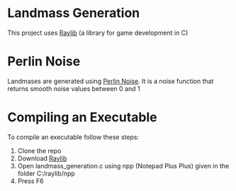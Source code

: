 # Landmass Generation
This project uses <a href="https://www.raylib.com/">Raylib</a> (a library for game development in C)
# Perlin Noise
Landmases are generated using <a href="https://en.wikipedia.org/wiki/Perlin_noise">Perlin Noise</a>.
It is a noise function that returns smooth noise values between 0 and 1
# Compiling an Executable
To compile an executable follow these steps:
1) Clone the repo
2) Download <a href="https://www.raylib.com/">Raylib</a>
3) Open landmass_generation.c using npp (Notepad Plus Plus) given in the folder C:/raylib/npp
4) Press F6
